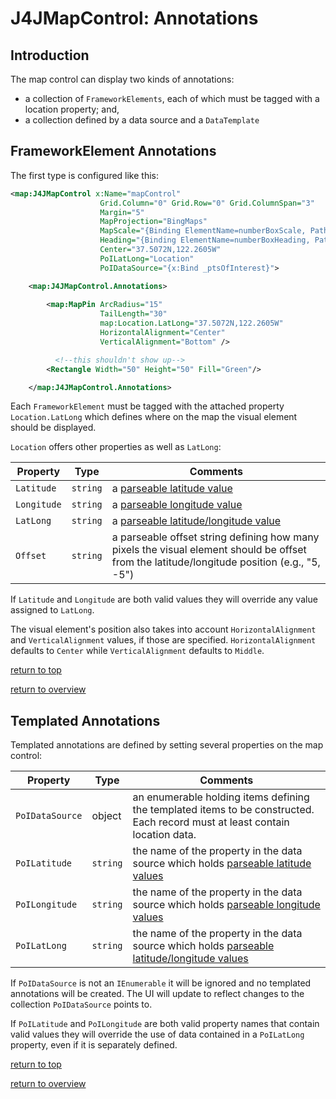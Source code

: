 # J4JMapControl: Annotations

## Introduction

The map control can display two kinds of annotations:

- a collection of `FrameworkElements`, each of which must be tagged with a location property; and,
- a collection defined by a data source and a `DataTemplate`

## FrameworkElement Annotations

The first type is configured like this:

```xml
<map:J4JMapControl x:Name="mapControl" 
                    Grid.Column="0" Grid.Row="0" Grid.ColumnSpan="3"
                    Margin="5"
                    MapProjection="BingMaps"
                    MapScale="{Binding ElementName=numberBoxScale, Path=Value, Mode=TwoWay}"
                    Heading="{Binding ElementName=numberBoxHeading, Path=Value, Mode=TwoWay}"
                    Center="37.5072N,122.2605W"
                    PoILatLong="Location"
                    PoIDataSource="{x:Bind _ptsOfInterest}">

    <map:J4JMapControl.Annotations>
        
        <map:MapPin ArcRadius="15"
                    TailLength="30"                      
                    map:Location.LatLong="37.5072N,122.2605W" 
                    HorizontalAlignment="Center"
                    VerticalAlignment="Bottom" />

          <!--this shouldn't show up--> 
        <Rectangle Width="50" Height="50" Fill="Green"/>

    </map:J4JMapControl.Annotations>
```

Each `FrameworkElement` must be tagged with the attached property `Location.LatLong` which defines where on the map the visual element should be displayed.

`Location` offers other properties as well as `LatLong`:

|Property|Type|Comments|
|--------|----|--------|
|`Latitude`|`string`|a [parseable latitude value](parseable-location-formats.md)|
|`Longitude`|`string`|a [parseable longitude value](parseable-location-formats.md)|
|`LatLong`|`string`|a [parseable latitude/longitude value](parseable-location-formats.md)|
|`Offset`|`string`|a parseable offset string defining how many pixels the visual element should be offset from the latitude/longitude position (e.g., "5, -5")|

If `Latitude` and `Longitude` are both valid values they will override any value assigned to `LatLong`.

The visual element's position also takes into account `HorizontalAlignment` and `VerticalAlignment` values, if those are specified. `HorizontalAlignment` defaults to `Center` while `VerticalAlignment` defaults to `Middle`.

[return to top](#introduction)

[return to overview](map-control.md#basic-usage)

## Templated Annotations

Templated annotations are defined by setting several properties on the map control:

|Property|Type|Comments|
|--------|----|--------|
|`PoIDataSource`|object|an enumerable holding items defining the templated items to be constructed. Each record must at least contain location data.|
|`PoILatitude`|`string`|the name of the property in the data source which holds [parseable latitude values](parseable-location-formats.md)|
|`PoILongitude`|`string`|the name of the property in the data source which holds [parseable longitude values](parseable-location-formats.md)|
|`PoILatLong`|`string`|the name of the property in the data source which holds [parseable latitude/longitude values](parseable-location-formats.md)|

If `PoIDataSource` is not an `IEnumerable` it will be ignored and no templated annotations will be created. The UI will update to reflect changes to the collection `PoIDataSource` points to.

If `PoILatitude` and `PoILongitude` are both valid property names that contain valid values they will override the use of data contained in a `PoILatLong` property, even if it is separately defined.

[return to top](#introduction)

[return to overview](map-control.md#basic-usage)
